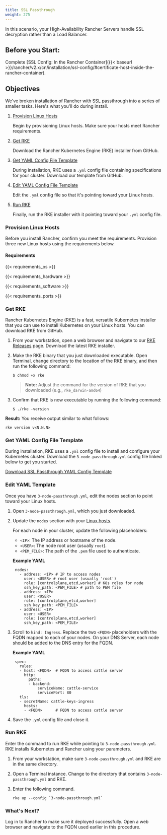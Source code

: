 ```yaml
---
title: SSL Passthrough
weight: 275
---
```


In this scenario, your High-Availability Rancher Servers handle SSL decryption rather than a Load Balancer.

## Before you Start:

Complete [SSL Config: In the Rancher Container]({{< baseurl >}}/rancher/v2.x/cn/installation/ssl-config/#certificate-host-inside-the-rancher-container).

## Objectives

We've broken installation of Rancher with SSL passthrough into a series of smaller tasks. Here's what you'll do during install.

1. [Provision Linux Hosts](#provision-linux-hosts)

	Begin by provisioning Linux hosts. Make sure your hosts meet Rancher requirements.

2. [Get RKE](#get-rke)

	Download the Rancher Kubernetes Engine (RKE) installer from GitHub.

3. [Get YAML Config File Template](#get-yaml-template)

	During installation, RKE uses a `.yml` config file containing specifications for your cluster. Download our template from GitHub.

4. [Edit YAML Config File Template](#edit-yaml-template)

	Edit the `.yml` config file so that it's pointing toward your Linux hosts.

5. [Run RKE](#run-rke)

	Finally, run the RKE installer with it pointing toward your `.yml` config file.

### Provision Linux Hosts

Before you install Rancher, confirm you meet the requirements. Provision three new Linux hosts using the requirements below.

#### Requirements

{{< requirements_os >}}

{{< requirements_hardware >}}

{{< requirements_software >}}

{{< requirements_ports >}}

### Get RKE

Rancher Kubernetes Engine (RKE) is a fast, versatile Kubernetes installer that you can use to install Kubernetes on your Linux hosts. You can download RKE from GitHub.

1. From your workstation, open a web browser and navigate to our [RKE Releases](https://github.com/rancher/rke/releases) page. Download the latest RKE installer.

2. Make the RKE binary that you just downloaded executable. Open Terminal, change directory to the location of the RKE binary, and then run the following command:

    ```
    $ chmod +x rke
    ```

    >**Note:** Adjust the command for the version of RKE that you downloaded (e.g., `rke_darwin-amd64`)

3.  Confirm that RKE is now executable by running the following command:

    ```
    $ ./rke -version
    ```

**Result:** You receive output similar to what follows:
```
rke version v<N.N.N>
```

### Get YAML Config File Template

During installation, RKE uses a `.yml` config file to install and configure your Kubernetes cluster. Download the `3-node-passthrough.yml` config file linked below to get you started.

[Download SSL Passthrough YAML Config Template](https://github.com/rancher/rancher/blob/master/rke-templates/3-node-passthrough.yml)

### Edit YAML Template

Once you have `3-node-passthrough.yml`, edit the nodes section to point toward your Linux hosts.

1. Open `3-node-passthrough.yml`, which you just downloaded.

2. Update the `nodes` section with your [Linux hosts](#provision-linux-hosts).

	For each node in your cluster, update the following placeholders:

	- `<IP>`: The IP address or hostname of the node.
	- `<USER>`: The node root user (usually `root`).
	- `<PEM_FILE>`: The path of the `.pem` file used to authenticate.

    **Example YAML**

		nodes:
		  - address: <IP> # IP to access nodes
			user: <USER> # root user (usually 'root')
			role: [controlplane,etcd,worker] # K8s roles for node
			ssh_key_path: <PEM_FILE> # path to PEM file
		  - address: <IP>
			user: <USER>
			role: [controlplane,etcd,worker]
			ssh_key_path: <PEM_FILE>
		  - address: <IP>
			user: <USER>
			role: [controlplane,etcd,worker]
			ssh_key_path: <PEM_FILE>

3. Scroll to `kind: Ingress`. Replace the two `<FQDN>` placeholders with the FQDN mapped to each of your nodes. On your DNS Server, each node should be added to the DNS entry for the FQDN.

	**Example YAML**

		spec:
		  rules:
		  - host: <FQDN>  # FQDN to access cattle server
			http:
			  paths:
			  - backend:
				  serviceName: cattle-service
				  servicePort: 80
		  tls:
		  - secretName: cattle-keys-ingress
			hosts:
			- <FQDN>      # FQDN to access cattle server

6. Save the `.yml` config file and close it.

### Run RKE

Enter the command to run RKE while pointing to `3-node-passthrough.yml`. RKE installs Kubernetes and Rancher using your parameters.

1. From your workstation, make sure `3-node-passthrough.yml` and RKE are in the same directory.

2. Open a Terminal instance. Change to the directory that contains `3-node-passthrough.yml` and RKE.

3. Enter the following command.

	```
	rke up --config `3-node-passthrough.yml`
	```

### What's Next?

Log in to Rancher to make sure it deployed successfully. Open a web browser and navigate to the FQDN used earlier in this procedure.
